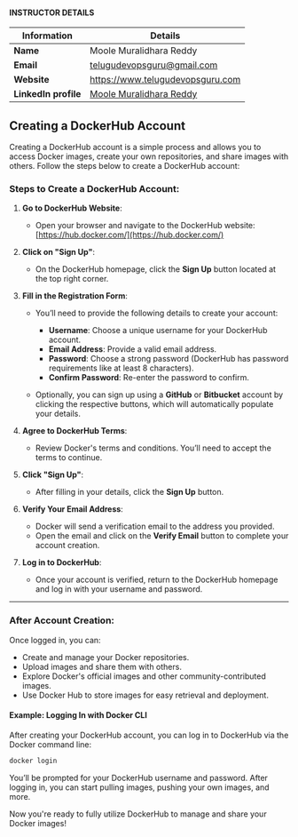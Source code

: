 #### INSTRUCTOR DETAILS

|  Information             | Details                                                                      |
|----------------------    |------------------------------------------------------------------------------|
| **Name**                 | Moole Muralidhara Reddy                                                      |
| **Email**                | telugudevopsguru@gmail.com                                                |
| **Website**              | https://www.telugudevopsguru.com               |
| **LinkedIn profile**     | [Moole Muralidhara Reddy](https://www.linkedin.com/in/moole-muralidhara-reddy) |

## Creating a DockerHub Account

Creating a DockerHub account is a simple process and allows you to access Docker images, create your own repositories, and share images with others. Follow the steps below to create a DockerHub account:

### Steps to Create a DockerHub Account:

1. **Go to DockerHub Website**:

   * Open your browser and navigate to the DockerHub website: [https://hub.docker.com/](https://hub.docker.com/)

2. **Click on "Sign Up"**:

   * On the DockerHub homepage, click the **Sign Up** button located at the top right corner.

3. **Fill in the Registration Form**:

   * You’ll need to provide the following details to create your account:

     * **Username**: Choose a unique username for your DockerHub account.
     * **Email Address**: Provide a valid email address.
     * **Password**: Choose a strong password (DockerHub has password requirements like at least 8 characters).
     * **Confirm Password**: Re-enter the password to confirm.
   * Optionally, you can sign up using a **GitHub** or **Bitbucket** account by clicking the respective buttons, which will automatically populate your details.

4. **Agree to DockerHub Terms**:

   * Review Docker's terms and conditions. You’ll need to accept the terms to continue.

5. **Click "Sign Up"**:

   * After filling in your details, click the **Sign Up** button.

6. **Verify Your Email Address**:

   * Docker will send a verification email to the address you provided.
   * Open the email and click on the **Verify Email** button to complete your account creation.

7. **Log in to DockerHub**:

   * Once your account is verified, return to the DockerHub homepage and log in with your username and password.

---

### After Account Creation:

Once logged in, you can:

* Create and manage your Docker repositories.
* Upload images and share them with others.
* Explore Docker's official images and other community-contributed images.
* Use Docker Hub to store images for easy retrieval and deployment.

#### Example: Logging In with Docker CLI

After creating your DockerHub account, you can log in to DockerHub via the Docker command line:

```bash
docker login
```

You’ll be prompted for your DockerHub username and password. After logging in, you can start pulling images, pushing your own images, and more.

Now you're ready to fully utilize DockerHub to manage and share your Docker images!
